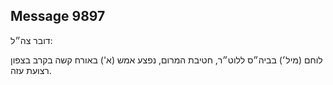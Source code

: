 ## Message 9897

דובר צה״ל:

לוחם (מיל׳) בביה״ס ללוט״ר, חטיבת המרום, נפצע אמש (א') באורח קשה בקרב בצפון רצועת עזה.

